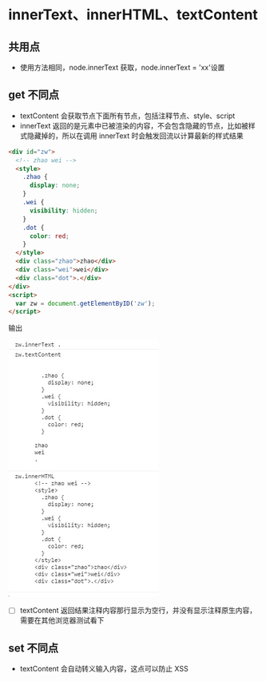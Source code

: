 # innerText、innerHTML、textContent

## 共用点

- 使用方法相同，node.innerText 获取，node.innerText = 'xx'设置

## get 不同点

- textContent 会获取节点下面所有节点，包括注释节点、style、script
- innerText 返回的是元素中已被渲染的内容，不会包含隐藏的节点，比如被样式隐藏掉的，所以在调用 innerText 时会触发回流以计算最新的样式结果

```html
<div id="zw">
  <!-- zhao wei -->
  <style>
    .zhao {
      display: none;
    }
    .wei {
      visibility: hidden;
    }
    .dot {
      color: red;
    }
  </style>
  <div class="zhao">zhao</div>
  <div class="wei">wei</div>
  <div class="dot">.</div>
</div>
<script>
  var zw = document.getElementByID('zw');
</script>
```

输出

<img src="/images/innerText_textContent.jpg" />


- [ ] textContent 返回结果注释内容那行显示为空行，并没有显示注释原生内容，需要在其他浏览器测试看下

## set 不同点

- textContent 会自动转义输入内容，这点可以防止 XSS
